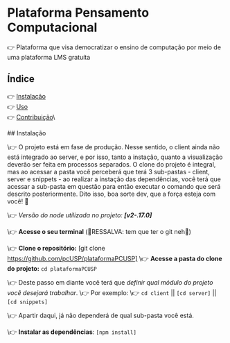 # Plataforma Pensamento Computacional 

👉 Plataforma que visa democratizar o ensino de computação por meio de uma plataforma LMS gratuíta

## Índice
👉 [Instalação](#instalação)\
👉 [Uso](#uso)\
👉 [Contribuição](#contribuição)\

\## Instalação

\👉 O projeto está em fase de produção. Nesse sentido, o client ainda não está integrado ao server, e por isso, tanto a instação, quanto a visualização deverão ser feita em processos separados. O clone do projeto é integral, mas ao acessar a pasta você perceberá que terá 3 sub-pastas - client, server e snippets - ao realizar a instação das dependências, você terá que acessar a sub-pasta em questão para então executar o comando que será descrito posteriormente. Dito isso, boa sorte dev, que a força esteja com você! 🚀

\👉 *Versão do node utilizada no projeto: **[v2-.17.0]***

\👉 **Acesse o seu terminal** (🌟RESSALVA: tem que ter o git neh🌟)
 
\👉 **Clone o repositório:** [git clone https://github.com/pcUSP/plataformaPCUSP]
\👉 **Acesse a pasta do clone do projeto:** `cd plataformaPCUSP`

\👉 Deste passo em diante você terá que *definir qual módulo do projeto você desejará trabalhar*.
\👉 Por exemplo:
\👉 `cd client` || `[cd server]` || `[cd snippets]`

\👉 Apartir daqui, já não dependerá de qual sub-pasta você está.

\👉 **Instalar as dependências**: `[npm install]`
  
